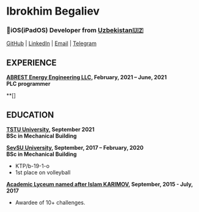 # Ibrokhim Begaliev


### iOS(iPadOS) Developer  from  [Uzbekistan🇺🇿](https://en.wikipedia.org/wiki/Uzbekistan)

[GitHub](https://github.com/ibegaliev) | [LinkedIn](https://www.linkedin.com/in/ibegaliev/) | [Email](mailto:ibrohimbek2048@gmail.com) | [Telegram](https://t.me/ibegaliev)

EXPERIENCE
-
**[ABREST Energy Engineering LLC](http://abrest.uz/), February, 2021 – June, 2021 <br>
PLC programmer**

**[]

EDUCATION
-

**[TSTU University](http://tdtu.uz/), September 2021 <br>
BSc in Mechanical Building**

**[SevSU University](https://www.sevsu.ru/), September, 2017 – February, 2020 <br>
BSc in Mechanical Building**

 - KTP/b-19-1-o
 - 1st place on volleyball
 
**[Academic Lyceum named after Islam KARIMOV](https://alkt.uz/), September, 2015 - July, 2017 <br>**

  - Awardee of 10+ challenges.
